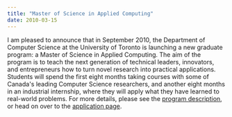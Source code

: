 ```yaml
---
title: "Master of Science in Applied Computing"
date: 2010-03-15
---
```

I am pleased to announce that in September 2010, the Department of Computer Science at the University of Toronto is launching a new graduate program: a Master of Science in Applied Computing. The aim of the program is  to teach the next generation of technical leaders, innovators, and entrepreneurs how to turn novel research into practical applications. Students will spend the first eight months taking courses with some of Canada's leading Computer Science researchers, and another eight months in an industrial internship, where they will apply what they have learned to real-world problems.  For more details, please see the <a href="http://web.cs.toronto.edu/program/grad/mscac.htm">program description</a>, or head on over to the <a href="https://gradapps.cs.toronto.edu/~mscac10/apply">application page</a>.
